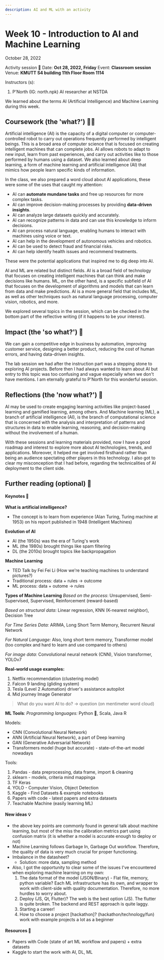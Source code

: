 ```yaml
---
description: AI and ML with an activity
---
```


# Week 10 - Introduction to AI and Machine Learning

October 28, 2022

Activity session 🏫 Date: **Oct 28, 2022, Friday** Event: **Classroom session** Venue: **KMUTT S4 building 11th Floor Room 1114**

Instructors (s):

1. P'North (IG: north.npk) AI researcher at NSTDA

We learned about the terms AI (Artificial Intelligence) and Machine Learning during this week.

## Coursework (the 'what?') 🤷‍♂️

Artificial intelligence (AI) is the capacity of a digital computer or computer-controlled robot to carry out operations frequently performed by intelligent beings. This is a broad area of computer science that is focused on creating intelligent machines that can complete jobs. AI allows robots to adapt to new input, learn from past experiences, and carry out activities like to those performed by humans using a dataset. We also learned about deep learning, a form of machine learning and artificial intelligence (AI) that mimics how people learn specific kinds of information.

In the class, we also prepared a word cloud about AI applications, these were some of the uses that caught my attention:

* AI can **automate mundane tasks** and free up resources for more complex tasks.
* AI can improve decision-making processes by providing **data-driven insights**.
* AI can analyze large datasets quickly and accurately.
* AI can recognize patterns in data and can use this knowledge to inform decisions.
* AI can process natural language, enabling humans to interact with machines using voice or text.
* AI can help in the development of autonomous vehicles and robotics.
* AI can be used to detect fraud and financial risks.
* AI can help identify health issues and recommend treatments.

These were the potential applications that inspired me to dig deep into AI.

AI and ML are related but distinct fields. AI is a broad field of technology that focuses on creating intelligent machines that can think and make decisions like humans. ML, on the other hand, is a specific subfield of AI that focuses on the development of algorithms and models that can learn from data and make predictions. AI is a more general field that includes ML, as well as other techniques such as natural language processing, computer vision, robotics, and more.

We explored several topics in the session, which can be checked in the bottom part of the reflective writing (if it happens to be your interest).

## Impact (the 'so what?') 🚀

We can gain a competitive edge in business by automation, improving customer service, designing a better product, reducing the cost of human errors, and having data-driven insights.

The lab session we had after the instruction part was a stepping stone to exploring AI projects. Before then I had always wanted to learn about AI but entry to this topic was too confusing and vague especially when we don't have mentions. I am eternally grateful to P'North for this wonderful session.

## Reflections (the 'now what?') 🤔

AI may be used to create engaging learning activities like project-based learning and gamified learning, among others. And Machine learning (ML), a branch of artificial intelligence (AI), is the branch of computational science that is concerned with the analysis and interpretation of patterns and structures in data to enable learning, reasoning, and decision-making without the involvement of a human.

With these sessions and learning materials provided, now I have a good roadmap and interest to explore more about AI technologies, trends, and applications. Moreover, it helped me get involved firsthand rather than being an audience spectating other players in this technology. I also got to clear my misconception that I had before, regarding the technicalities of AI deployment to the client side.

## Further reading (optional) 📄

#### Keynotes 📝

**What is artificial intelligence?**

* The concept is to learn from experience (Alan Turing, Turing machine at 1953) on his report published in 1948 (Intelligent Machines)

**Evolution of AI**

* AI (the 1950s) was the era of Turing's work
* ML (the 1980s) brought things like spam filtering
* DL (the 2010s) brought topics like backpropagation

**Machine Learning**

* TED Talk by Fei Fei Li (How we're teaching machines to understand pictures?)
* Traditional process: data + rules -> outcome
* ML process: data + outome -> rules

**Types of Machine Learning** _Based on the process_: Unsupervised, Semi-Supervised, Supervised, Reinforcement (reward-based)

_Based on structural data:_ Linear regression, KNN (K-nearest neighbor), Decision Tree

_For Time Series Data:_ ARIMA, Long Short Term Memory, Recurrent Neural Network

_For Natural Language:_ Also, long short term memory, Transformer model (too complex and hard to learn and use compared to others)

_For image data:_ Convolutional neural network (CNN), Vision transformer, YOLOv7

**Real-world usage examples:**

1. Netflix recommendation (clustering model)
2. Falcon 9 landing (gliding system)
3. Tesla (Level 2 Automation) driver's assistance autopilot
4. Mid journey Image Generator

> What do you want AI to do? -> question (on mentimeter word cloud)

**ML Tools**: _Programming languages:_ Python 🌟, Scala, Java R

Models:

* CNN (Convolutional Neural Network)
* ANN (Artificial Neural Network), a part of Deep learning
* GAN (Generative Adversarial Network)
* Transformers model (huge but accurate) - state-of-the-art model nowadays

Tools:

1. Pandas - data preprocessing, data frame, import & cleaning
2. sklearn - models, criteria mind mappinga&#x20;
3. TF Keras
4. YOLO - Computer Vision, Object Detection
5. Kaggle - Find Datasets & example notebooks
6. Papers with code - latest papers and extra datasets
7. Teachable Machine (easily learning ML)

#### New ideas 💡

* the above key points are commonly found in general talk about machine learning, but most of the miss the calibration metrics part using confusion matrix (it is whether a model is accurate enough to deploy or not)
* Machine Learning follows Garbage In, Garbage Out workflow. Therefore, the quality of data is very much crucial for proper functioning.
* Imbalance in the datasheet?
  * Solution: more data, sampling method
* Also, I got the opportunity to clear some of the issues I've encountered when exploring machine learning on my own:
  1. The data format of the model (JSON/Binary) - Flat file, memory, python variable? Each ML infrastructure has its own, and wrapper to work with client-side with quality documentation. Therefore, no more hurdles to worry about.
  2. Deploy (JS, Qt, Flutter)? The web is the best option (JS). The flutter is quite broken. The backend and REST approach is quite laggy.
  3. Starting a career!
  4. How to choose a project \[hackathon]? (hackathon/technology/fun) work with example projects a lot as a beginner

#### Resources 🎁

* Papers with Code (state of art ML workflow and papers) + extra datasets
* Kaggle to start the work with AI, DL, ML
